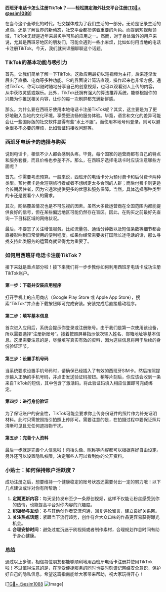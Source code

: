 **西班牙电话卡怎么注册TikTok？——轻松搞定海外社交平台注册[[TG💪+ @esim1088](https://t.me/s/esim1088)]**

在当今这个全球化的时代，社交媒体成为了我们生活的一部分。无论是记录生活的点滴，还是了解世界的新动态，社交平台都扮演着重要的角色。而提到短视频领域，TikTok无疑是近年来最炙手可热的应用之一。然而，对于身处海外的用户来说，尤其是西班牙地区的朋友们，可能会遇到一些小麻烦，比如如何用当地的电话卡注册TikTok。今天，我们就来详细聊聊这个话题。

### TikTok的基本功能与吸引力

首先，让我们简单了解一下TikTok。这款应用最初以短视频为主打，后来逐渐发展出了直播、电商等多种功能。它的界面设计简洁直观，操作起来也非常方便。通过TikTok，你可以随时随地分享自己的创意视频，也可以观看别人上传的内容，从中获取灵感或娱乐。此外，TikTok还拥有强大的算法推荐系统，能够根据你的兴趣为你推送相关内容，让你的每一次刷屏都充满新鲜感。

那么，为什么要在西班牙使用本地电话卡注册TikTok呢？其实，这主要是为了更好地融入当地的文化环境，享受更流畅的服务体验。毕竟，语言和文化的差异可能会让一些国际版的社交软件显得有些“水土不服”。而使用本地号码登录，则可以避免很多不必要的麻烦，比如验证码接收问题等。

### 西班牙电话卡的选择与购买

说到电话卡，相信不少人都会感到头疼。毕竟，每个国家的运营商都有自己的特点和服务套餐，而且价格也参差不齐。那么，在西班牙选择电话卡时应该注意哪些方面呢？

首先，你需要考虑预算。一般来说，西班牙的电话卡分为预付费卡和后付费卡两种类型。预付费卡适合短期旅行者或者不想绑定太多合同的人群；而后付费卡则更适合长期居住者，因为它通常提供更多的优惠和服务保障。当然，具体选择哪种类型的卡还是要看个人的需求。

其次，网络覆盖情况也是不可忽视的因素。虽然大多数运营商在全国范围内都能提供良好的信号，但在某些偏远地区可能仍然存在盲区。因此，在购买之前最好先查询一下目标区域的网络状况。

最后，不要忘了关注增值服务。比如流量包、通话分钟数以及短信条数等细节都会直接影响到日常使用的便利程度。如果你经常需要拨打国际长途电话的话，那么寻找支持此类服务的运营商就显得尤为重要了。

### 如何用西班牙电话卡注册TikTok？

接下来就是重点部分啦！接下来我们将一步步教你如何利用西班牙电话卡成功注册TikTok账户。

#### 第一步：下载并安装应用程序

打开手机上的应用商店（Google Play Store 或 Apple App Store），搜索“TikTok”并点击下载按钮即可完成安装。安装完成后直接启动程序。

#### 第二步：填写基本信息

首次进入应用后，系统会提示你登录或注册账号。由于我们是第一次使用该设备，所以需要选择“注册新账号”。接着按照屏幕指示依次输入姓名、邮箱地址等基本信息。这里需要注意的是，尽量填写真实有效的资料，因为这些信息将用于后续的身份验证环节。

#### 第三步：设置手机号码

当系统要求设置手机号码时，请确保已经插入了有效的西班牙SIM卡。然后按照提示输入正确的手机号码，并点击发送验证码按钮。稍等片刻后，你应该会收到一条来自TikTok的短信，其中包含了激活码。将此验证码填入相应位置即可完成绑定。

#### 第四步：进行身份验证

为了保证账户的安全性，TikTok可能会要求你上传身份证件的照片作为补充证明材料。此时只需按照指引拍照上传即可。需要注意的是，在拍摄过程中要保证照片清晰可见且无任何遮挡物干扰。

#### 第五步：完善个人资料

最后一步就是完善个人信息啦！包括头像、昵称等内容都可以根据喜好自由设定。另外还可以设置隐私权限，决定哪些人可以看到你的公开资料。

### 小贴士：如何保持账户活跃度？

成功注册之后，想要维持一个健康稳定的账号状态还需要付出一定的努力哦！以下几点建议或许对你有所帮助：

1. **定期更新内容**：每天坚持发布至少一条原创视频，这样不仅能让粉丝感受到你的热情，也能提高平台对你内容的兴趣度。
2. **积极参与互动**：多与其他创作者交流沟通，回复评论留言，建立良好关系网。
3. **关注热点话题**：紧跟当下流行趋势，创作符合大众口味的作品更容易获得曝光机会。
4. **合理安排时间**：避免过度沉迷于刷视频或者制作素材，合理规划作息时间有助于身心健康。

### 总结

通过以上步骤，相信每位朋友都能够顺利地用西班牙电话卡注册并使用TikTok啦！不过值得注意的是，在享受便捷服务的同时也要时刻谨记网络安全意识，保护好自己的隐私信息。希望这篇指南能给大家带来帮助，祝大家玩得开心！

[[TG💪+ @esim1088](https://t.me/s/esim1088) ![Image](https://i.postimg.cc/4NQfJmqS/Snipaste-2025-05-13-00-14-12.png)]